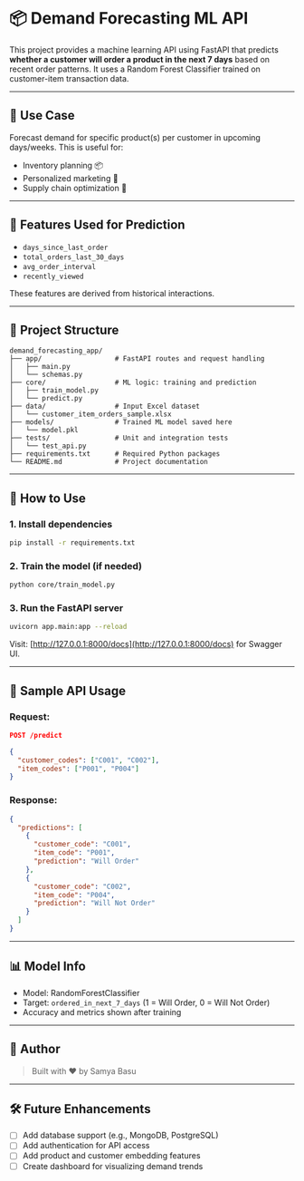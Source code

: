 
# 📦 Demand Forecasting ML API

This project provides a machine learning API using FastAPI that predicts **whether a customer will order a product in the next 7 days** based on recent order patterns. It uses a Random Forest Classifier trained on customer-item transaction data.

---

## 💼 Use Case

Forecast demand for specific product(s) per customer in upcoming days/weeks. This is useful for:

- Inventory planning 📦
- Personalized marketing 🎯
- Supply chain optimization 🚚

---

## 🧠 Features Used for Prediction

- `days_since_last_order`
- `total_orders_last_30_days`
- `avg_order_interval`
- `recently_viewed`

These features are derived from historical interactions.

---

## 📁 Project Structure

```
demand_forecasting_app/
├── app/                  # FastAPI routes and request handling
│   ├── main.py
│   └── schemas.py
├── core/                 # ML logic: training and prediction
│   ├── train_model.py
│   └── predict.py
├── data/                 # Input Excel dataset
│   └── customer_item_orders_sample.xlsx
├── models/               # Trained ML model saved here
│   └── model.pkl
├── tests/                # Unit and integration tests
│   └── test_api.py
├── requirements.txt      # Required Python packages
└── README.md             # Project documentation
```

---

## 🚀 How to Use

### 1. Install dependencies

```bash
pip install -r requirements.txt
```

### 2. Train the model (if needed)

```bash
python core/train_model.py
```

### 3. Run the FastAPI server

```bash
uvicorn app.main:app --reload
```

Visit: [http://127.0.0.1:8000/docs](http://127.0.0.1:8000/docs) for Swagger UI.

---

## 🧪 Sample API Usage

### Request:
```json
POST /predict

{
  "customer_codes": ["C001", "C002"],
  "item_codes": ["P001", "P004"]
}
```

### Response:
```json
{
  "predictions": [
    {
      "customer_code": "C001",
      "item_code": "P001",
      "prediction": "Will Order"
    },
    {
      "customer_code": "C002",
      "item_code": "P004",
      "prediction": "Will Not Order"
    }
  ]
}
```

---

## 📊 Model Info

- Model: RandomForestClassifier
- Target: `ordered_in_next_7_days` (1 = Will Order, 0 = Will Not Order)
- Accuracy and metrics shown after training

---

## 👤 Author

> Built with ❤️ by Samya Basu

---

## 🛠️ Future Enhancements

- [ ] Add database support (e.g., MongoDB, PostgreSQL)
- [ ] Add authentication for API access
- [ ] Add product and customer embedding features
- [ ] Create dashboard for visualizing demand trends
